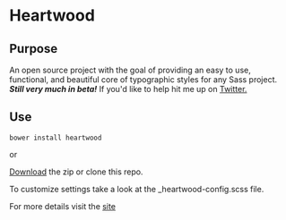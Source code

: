# Heartwood

## Purpose

An open source project with the goal of providing an easy to use, functional, and beautiful core of typographic styles for any Sass project. ***Still very much in beta!*** 
If you'd like to help hit me up on [Twitter.](https://twitter.com/iangfleming)

## Use

```
bower install heartwood
```

or

[Download](https://github.com/iangfleming/heartwood/archive/master.zip) the zip or clone this repo.

To customize settings take a look at the _heartwood-config.scss file.

For more details visit the [site](http://ianfleming.me/heartwood)
